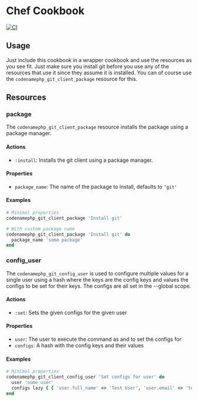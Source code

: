 # Chef Cookbook
[![CI](https://github.com/codenamephp/chef.cookbook.gitClient/actions/workflows/ci.yml/badge.svg)](https://github.com/codenamephp/chef.cookbook.gitClient/actions/workflows/ci.yml)

## Usage

Just include this cookbook in a wrapper cookbook and use the resources as you see fit. Just make sure you install git before you use any of the resources that use it
since they assume it is installed. You can of course use the `codenamephp_git_client_package` resource for this.

## Resources
### package
The `codenamephp_git_client_package` resource installs the package using a package manager.

#### Actions
- `:install`: Installs the git client using a package manager.

#### Properties
- `package_name`: The name of the package to install, defaults to `'git'`

#### Examples
```ruby
# Minimal properties
codenamephp_git_client_package 'Install git'

# With custom package name
codenamephp_git_client_package 'Install git' do
  package_name 'some package'
end
```

### config_user
The `codenamephp_git_config_user` is used to configure multiple values for a single user using a hash where the keys are the config keys and values the configs to be set for their keys.
The configs are all set in the --global scope.

#### Actions
- `:set`: Sets the given configs for the given user

#### Properties
- `user`: The user to execute the command as and to set the configs for
- `configs`: A hash with the config keys and their values

#### Examples
```ruby
# Minimal properties
codenamephp_git_client_config_user 'Set configs for user' do
  user 'some user'
  configs lazy { { 'user.full_name' => 'Test User', 'user.email' => 'test@test.de' } }
end
